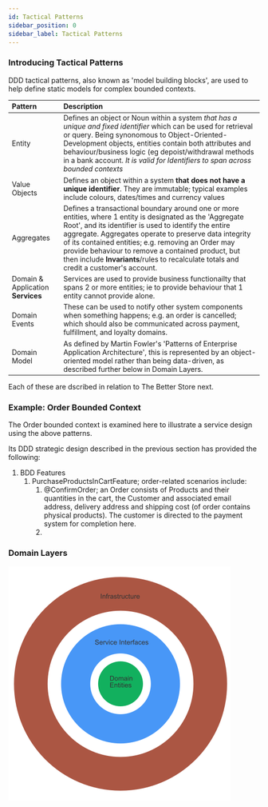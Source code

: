 ```yaml
---
id: Tactical Patterns
sidebar_position: 0
sidebar_label: Tactical Patterns
---
```


### Introducing Tactical Patterns
DDD tactical patterns, also known as 'model building blocks', are used to help define static models for complex bounded contexts.

|Pattern|Description|
|:---|:---|
|Entity|Defines an object or Noun within a system _that has a unique and fixed identifier_ which can be used for retrieval or query. Being synonomous to Object-Oriented-Development objects, entities contain both attributes and behaviour/business logic (eg depoist/withdrawal methods in a bank account. *It is valid for Identifiers to span across bounded contexts*|
|Value Objects|Defines an object within a system **that does not have a unique identifier**. They are immutable; typical examples include colours, dates/times and currency values|
|Aggregates|Defines a transactional boundary around one or more entities, where 1 entity is designated as the 'Aggregate Root', and its identifier is used to identify the entire aggregate. Aggregates operate to preserve data integrity of its contained entities; e.g. removing an Order may provide behaviour to remove a contained product, but then include **Invariants**/rules to recalculate totals and credit a customer's account.   |
|Domain & Application **Services**|Services are used to provide business functionailty that spans 2 or more entities; ie to provide behaviour that 1 entity cannot provide alone.|
|Domain Events|These can be used to notify other system components when something happens; e.g. an order is cancelled; which should also be communicated across payment, fulfillment, and  loyalty domains. |
|Domain Model|As defined by Martin Fowler's 'Patterns of Enterprise Application Architecture', this is represented by an object-oriented model rather than being data-driven, as described further below in Domain Layers. |

Each of these are dscribed in relation to The Better Store next.


### Example: Order Bounded Context
The Order bounded context is examined here to illustrate a service design using the above patterns.

Its DDD strategic design described in the previous section has provided the following:

1. BDD Features
   1. PurchaseProductsInCartFeature; order-related scenarios include:
      1. @ConfirmOrder; an Order consists of Products and their quantities in the cart, the Customer and associated
       email address, delivery address and shipping cost (of order contains physical products). The customer is directed to the payment system for completion here.
      2. 


    
### Domain Layers
![Layers](layers.png)
